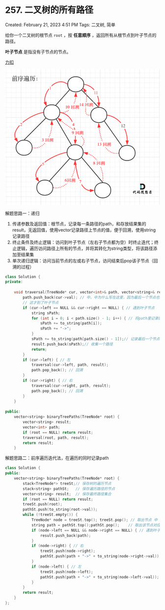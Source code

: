# 257. 二叉树的所有路径

Created: February 21, 2023 4:51 PM
Tags: 二叉树, 简单

给你一个二叉树的根节点 `root` ，按 **任意顺序** ，返回所有从根节点到叶子节点的路径。

**叶子节点** 是指没有子节点的节点。

[力扣](https://leetcode.cn/problems/binary-tree-paths/)

![Untitled](Untitled%2017.png)

解题思路一：递归

1. 传递参数及返回值：根节点，记录每一条路径的path，和存放结果集的result，无返回值，使用vector记录路径上节点的值，便于回溯，使用string记录路径
2. 终止条件及终止逻辑：访问到叶子节点（左右子节点都为空）时终止迭代；终止逻辑，遍历访问路径上所有的节点，并将其转化为string类型，将该路径添加至结果集
3. 单次递归逻辑：访问当前节点的左或右子节点，访问结束后pop该子节点（回溯的过程）

```cpp
class Solution {
private:

    void traversal(TreeNode* cur, vector<int>& path, vector<string>& result) {
        path.push_back(cur->val); // 中，中为什么写在这里，因为最后一个节点也要加入到path中 
        // 这才到了叶子节点
        if (cur->left == NULL && cur->right == NULL) { // 遇到叶子节点
            string sPath;
            for (int i = 0; i < path.size() - 1; i++) { // 将path里记录的路径转为string格式
                sPath += to_string(path[i]);
                sPath += "->";
            }
            sPath += to_string(path[path.size() - 1]);// 记录最后一个节点（叶子节点）
            result.push_back(sPath);// 收集一个路径
            return;
        }
        if (cur->left) { // 左 
            traversal(cur->left, path, result);
            path.pop_back(); // 回溯
        }
        if (cur->right) { // 右
            traversal(cur->right, path, result);
            path.pop_back(); // 回溯
        }
    }

public:
    vector<string> binaryTreePaths(TreeNode* root) {
        vector<string> result;
        vector<int> path;
        if (root == NULL) return result;
        traversal(root, path, result);
        return result;
    }
```

解题思路二：前序遍历迭代法，在遍历的同时记录path

```cpp
class Solution {
public:
    vector<string> binaryTreePaths(TreeNode* root) {
        stack<TreeNode*> treeSt;// 保存树的遍历节点
        stack<string> pathSt;   // 保存遍历路径的节点
        vector<string> result;  // 保存最终路径集合
        if (root == NULL) return result;
        treeSt.push(root);
        pathSt.push(to_string(root->val));
        while (!treeSt.empty()) {
            TreeNode* node = treeSt.top(); treeSt.pop(); // 取出节点 中
            string path = pathSt.top();pathSt.pop();    // 取出该节点对应的路径
            if (node->left == NULL && node->right == NULL) { // 遇到叶子节点
                result.push_back(path);
            }
            if (node->right) { // 右
                treeSt.push(node->right);
                pathSt.push(path + "->" + to_string(node->right->val));
            }
            if (node->left) { // 左
                treeSt.push(node->left);
                pathSt.push(path + "->" + to_string(node->left->val));
            }
        }
        return result;
    }
};
```